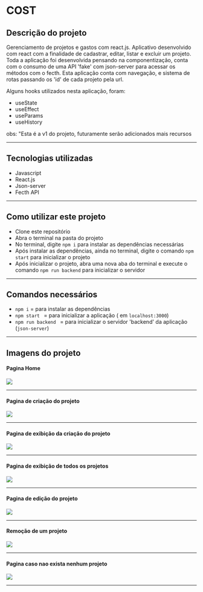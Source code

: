 # COST

## Descrição do projeto
Gerenciamento de projetos e gastos com react.js. Aplicativo desenvolvido com react com a finalidade de cadastrar, editar, listar e excluir um projeto. Toda a aplicação foi desenvolvida pensando na componentização, conta com o consumo de uma API 'fake' com json-server para acessar os métodos com o fecth. Esta aplicação conta com navegação, e sistema de rotas passando os 'id' de cada projeto pela url.

Alguns hooks utilizados nesta aplicação, foram:

- useState
- useEffect
- useParams
- useHistory

obs: "Esta é a v1 do projeto, futuramente serão adicionados mais recursos
<hr>

## Tecnologias utilizadas
- Javascript
- React.js
- Json-server
- Fecth API
<hr>

## Como utilizar este projeto
- Clone este repositório
- Abra o terminal na pasta do projeto
- No terminal, digite ` npm i ` para instalar as dependências necessárias
- Após instalar as dependências, ainda no terminal, digite o comando ` npm start ` para inicializar o projeto
- Após inicializar o projeto, abra uma nova aba do terminal e execute o comando ` npm run backend ` para inicializar o servidor 
<hr>

## Comandos necessários
- `npm i` = para instalar as dependências
- `npm start ` = para inicializar a aplicação ( em ` localhost:3000 `)
- `npm run backend ` = para inicializar o servidor 'backend' da aplicação (`json-server`)
<hr>

## Imagens do projeto

#### Pagina Home
<img src="./src/images/git/home.png" />
<hr>

#### Pagina de criação do projeto
<img src="./.github/images/git/cirar.png" />
<hr>

#### Pagina de exibição da criação do projeto
<img src="./.github/images/git/listaProjetos.png" />
<hr>

#### Pagina de exibição de todos os projetos
<img src="./.github/images/git/allProjetos.png" />
<hr>

#### Pagina de edição do projeto
<img src="./.github/images/git/editar.png" />
<hr>

#### Remoção de um projeto
<img src="./.github/images/git/remover.png" />
<hr>

#### Pagina caso nao exista nenhum projeto
<img src="./.github/images/git/vazia.png" />
<hr>
